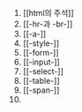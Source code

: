 1. [[html의 주석]]
2. [[-hr-과 -br-]]
3. [[-a-]]
4. [[-style-]]
5. [[-form-]]
6. [[-input-]]
7. [[-select-]]
8. [[-table-]]
9. [[-span-]]
10. 
